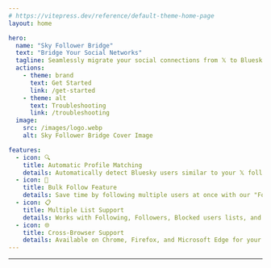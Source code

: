 ```yaml
---
# https://vitepress.dev/reference/default-theme-home-page
layout: home

hero:
  name: "Sky Follower Bridge"
  text: "Bridge Your Social Networks"
  tagline: Seamlessly migrate your social connections from 𝕏 to Bluesky
  actions:
    - theme: brand
      text: Get Started
      link: /get-started
    - theme: alt
      text: Troubleshooting
      link: /troubleshooting
  image:
    src: /images/logo.webp
    alt: Sky Follower Bridge Cover Image

features:
  - icon: 🔍
    title: Automatic Profile Matching
    details: Automatically detect Bluesky users similar to your 𝕏 follows.
  - icon: 🚀
    title: Bulk Follow Feature
    details: Save time by following multiple users at once with our "Follow All" button.
  - icon: 📋
    title: Multiple List Support
    details: Works with Following, Followers, Blocked users lists, and even public 𝕏 Lists.
  - icon: 🌐
    title: Cross-Browser Support
    details: Available on Chrome, Firefox, and Microsoft Edge for your convenience.
---
```



---

<Voices title="What people are saying..." moreLabel="More" />
